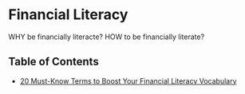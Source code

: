 # Financial Literacy

WHY be financially literacte? HOW to be financially literate?

## Table of Contents


* [20 Must-Know Terms to Boost Your Financial Literacy Vocabulary](https://www.opploans.com/oppu/articles/vocabulary-financial-literacy/)
